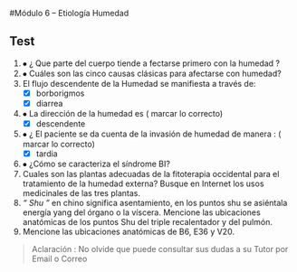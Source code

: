 #Módulo 6 – Etiología Humedad

## Test

1. ⦁	¿ Que parte del cuerpo tiende a fectarse primero con la humedad ?
2. ⦁	Cuáles son las cinco causas clásicas para afectarse con humedad?
1. El flujo descendente de la Humedad se manifiesta a través de: 
    -   [x] borborigmos 
    -   [x] diarrea
1. ⦁	La dirección de la humedad es ( marcar lo correcto)
    -   [x] descendente
1. ⦁	¿ El paciente se da cuenta de la invasión de humedad de manera : ( marcar lo correcto)
    - [x] tardia
1. ⦁	¿Cómo se caracteriza el síndrome BI? 
1. Cuales son las plantas adecuadas de la fitoterapia occidental para el tratamiento de la humedad externa?  Busque en Internet  los usos medicinales de las tres plantas.
1. *“ Shu ”* en chino significa asentamiento, en los puntos shu se asiéntala energía yang del órgano o la víscera. Mencione las ubicaciones anatómicas de los puntos Shu del triple recalentador y del pulmón.
1. Mencione las ubicaciones anatómicas de B6, E36 y V20.

> Aclaración : No olvide que puede consultar sus dudas a su Tutor por Email o Correo
 